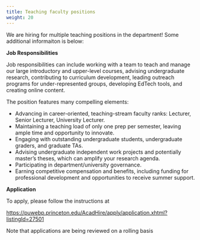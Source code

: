 ```yaml
---
title: Teaching faculty positions
weight: 20
---
```


We are hiring for multiple teaching positions in the department! Some additional informaiton is below:

**Job Responsibilities**

Job responsibilities can include working with a team to teach and manage our large introductory and upper-level courses, advising undergraduate research, contributing to curriculum development, leading outreach programs for under-represented groups, developing EdTech tools, and creating online content.

The position features many compelling elements:
* Advancing in career-oriented, teaching-stream faculty ranks: Lecturer, Senior Lecturer, University Lecturer.
* Maintaining a teaching load of only one prep per semester, leaving ample time and opportunity to innovate.
* Engaging with outstanding undergraduate students, undergraduate graders, and graduate TAs.
* Advising undergraduate independent work projects and potentially master’s theses, which can amplify your research agenda.
* Participating in department/university governance.
* Earning competitive compensation and benefits, including funding for professional development and opportunities to receive summer support.

**Application**

To apply, please follow the instructions at

https://puwebp.princeton.edu/AcadHire/apply/application.xhtml?listingId=27501

Note that applications are being reviewed on a rolling basis
